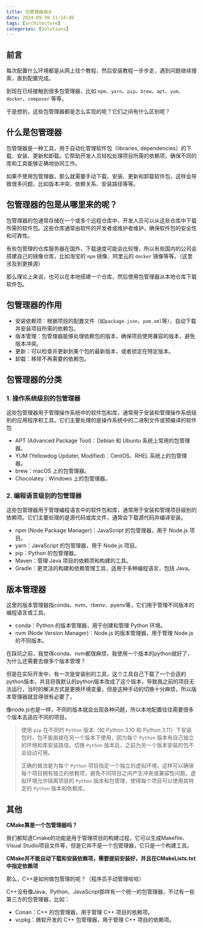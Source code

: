 ```yaml
---
title: 包管理器相关
date: 2024-09-30 11:14:49
tags: [architecture]
categories: [Solutions]
---
```


## 前言
每次配置什么环境都是从网上找个教程，然后安装教程一步步走，遇到问题继续搜索，直到配置完成。

到现在已经接触到很多包管理器，比如 `npm`、`yarn`、`pip`、`brew`、`apt`、`yum`、`docker`、`composer` 等等。

于是想到，这些包管理器都是怎么实现的呢？它们之间有什么区别呢？

## 什么是包管理器

包管理器是一种工具，用于自动化管理软件包（libraries, dependencies）的下载、安装、更新和卸载。它帮助开发人员轻松处理项目所需的依赖项，确保不同的库和工具能够正确地协同工作。

如果不使用包管理器，那么就需要手动下载、安装、更新和卸载软件包，这样会导致很多问题，比如版本冲突、依赖关系、安装路径等等。

## 包管理器的包是从哪里来的呢？

包管理器的包通常存储在一个或多个远程仓库中，开发人员可以从这些仓库中下载所需的软件包。这些仓库通常由软件的开发者或维护者维护，确保软件包的安全性和可靠性。

有些包管理的仓库服务器在国外，下载速度可能会比较慢，所以有些国内的公司会搭建自己的镜像仓库，比如淘宝的 `npm` 镜像、阿里云的 `docker` 镜像等等。（这里涉及到更换源）

那么理论上来说，也可以在本地搭建一个仓库，然后使用包管理器从本地仓库下载软件包。

## 包管理器的作用

- 安装依赖项：根据项目的配置文件（如`package.json`、`pom.xml`等），自动下载并安装项目所需的依赖包。
- 版本管理：包管理器能够处理依赖包的版本，确保项目使用兼容的版本，避免版本冲突。
- 更新：可以检查并更新到某个包的最新版本，或者锁定在特定版本。
- 卸载：移除不再需要的依赖包。

## 包管理器的分类

### 1. 操作系统级别的包管理器

这些包管理器用于管理操作系统中的软件包和库，通常用于安装和管理操作系统级别的应用程序和工具。它们主要处理的是操作系统中的二进制文件或预编译的软件包
- APT (Advanced Package Tool)：Debian 和 Ubuntu 系统上常用的包管理器。
- YUM (Yellowdog Updater, Modified)：CentOS、RHEL 系统上的包管理器。
- brew：macOS 上的包管理器。
- Chocolatey：Windows 上的包管理器。

### 2. 编程语言级别的包管理器

这些包管理器用于管理编程语言中的软件包和库，通常用于安装和管理项目级别的依赖项。它们主要处理的是源代码或库文件，通常会下载源代码并编译安装。

- npm (Node Package Manager)：JavaScript 的包管理器，用于 Node.js 项目。
- yarn：JavaScript 的包管理器，用于 Node.js 项目。
- pip：Python 的包管理器。
- Maven：管理 Java 项目的依赖项和构建的工具。
- Gradle：更灵活的构建和依赖管理工具，适用于多种编程语言，包括 Java。

## 版本管理器

这里的版本管理器指conda、nvm、rbenv、pyenv等，它们用于管理不同版本的编程语言或工具。

- conda：Python 的版本管理器，用于创建和管理 Python 环境。
- nvm (Node Version Manager)：Node.js 的版本管理器，用于管理 Node.js 的不同版本。

在踩坑之前，我觉得conda、nvm都很麻烦，我使用一个版本的python就好了，为什么还需要去做多个版本管理？

但是在实际开发中，有一次是安装别的工具，这个工具自己下载了一个合适的python版本，并且将我默认的python版本改成了这个版本，导致我之前的项目无法运行，当时的解决方式是更换环境变量，但是这种手动的切换十分麻烦，所以版本管理器就显得很有必要了。

像node.js也是一样，不同的版本就会出现各种问题，所以本地配置往往需要很多个版本去适应不同的项目。

> 使用 `pip` 在不同的 `Python` 版本（如 Python 3.10 和 Python 3.11）下安装包时，包不能直接在另一个版本下使用，因为每个 `Python` 版本有自己独立的环境和库安装路径。切换 `Python` 版本后，之前为另一个版本安装的包不会自动可用。
> 
> 正确的做法是为每个 `Python` 项目指定一个独立的虚拟环境。这样可以确保每个项目拥有独立的依赖项，避免不同项目之间产生冲突或兼容性问题。虚拟环境允许隔离项目的 `Python` 版本和包管理，使得每个项目可以使用其特定的 `Python` 版本和依赖库。

## 其他

**CMake算是一个包管理器吗？**

我们都知道Cmake的功能是用于管理项目的构建过程，它可以生成Makefile、Visual Studio项目文件等，但是它并不是一个包管理器，它只是一个构建工具。

**CMake并不能自动下载和安装依赖项，需要提前安装好，并且在CMakeLists.txt 中指定依赖项**

那么，C++是如何做包管理的呢？（程序员手动管理哈哈）

C++没有像Java、Python、JavaScript那样有一个统一的包管理器，不过有一些第三方的包管理器，比如：
- Conan：C++ 的包管理器，用于管理 C++ 项目的依赖项。
- vcpkg：微软开发的 C++ 包管理器，用于管理 C++ 项目的依赖项。

